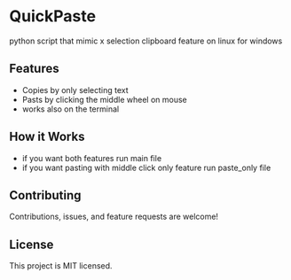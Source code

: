 # QuickPaste
python script that mimic x selection clipboard feature on linux for windows

## Features

- Copies by only selecting text 
- Pasts by clicking the middle wheel on mouse
- works also on the terminal

## How it Works

 - if you want both features run main file 
 - if you want pasting with middle click only feature run paste_only file

## Contributing

Contributions, issues, and feature requests are welcome!

## License

This project is MIT licensed.
